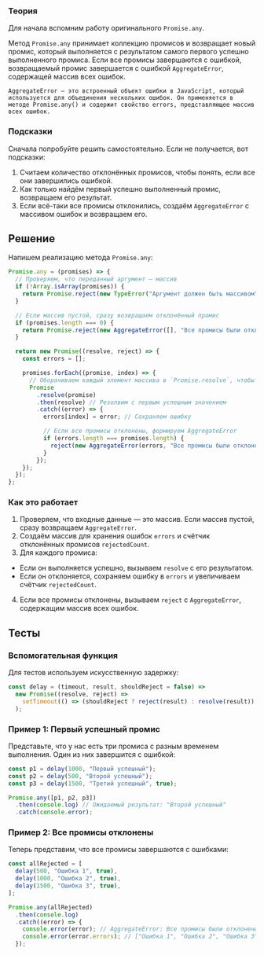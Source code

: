### Теория

Для начала вспомним работу оригинального `Promise.any`.

Метод `Promise.any` принимает коллекцию промисов и возвращает новый промис, который выполняется с результатом самого первого успешно выполненного промиса. Если все промисы завершаются с ошибкой, возвращаемый промис завершается с ошибкой `AggregateError`, содержащей массив всех ошибок.

```text
AggregateError — это встроенный объект ошибки в JavaScript, который используется для объединения нескольких ошибок. Он применяется в методе Promise.any() и содержит свойство errors, представляющее массив всех ошибок.
```

### Подсказки

Сначала попробуйте решить самостоятельно. Если не получается, вот подсказки:

1. Считаем количество отклонённых промисов, чтобы понять, если все они завершились ошибкой.
2. Как только найдём первый успешно выполненный промис, возвращаем его результат.
3. Если всё-таки все промисы отклонились, создаём `AggregateError` с массивом ошибок и возвращаем его.

## Решение

Напишем реализацию метода `Promise.any`:

```js
Promise.any = (promises) => {
  // Проверяем, что переданный аргумент — массив
  if (!Array.isArray(promises)) {
    return Promise.reject(new TypeError("Аргумент должен быть массивом"));
  }

  // Если массив пустой, сразу возвращаем отклонённый промис
  if (promises.length === 0) {
    return Promise.reject(new AggregateError([], "Все промисы были отклонены"));
  }

  return new Promise((resolve, reject) => {
    const errors = [];

    promises.forEach((promise, index) => {
      // Оборачиваем каждый элемент массива в `Promise.resolve`, чтобы корректно обрабатывать непромисы
      Promise
        .resolve(promise)
        .then(resolve) // Резолвим с первым успешным значением
        .catch((error) => {
          errors[index] = error; // Сохраняем ошибку

          // Если все промисы отклонены, формируем AggregateError
          if (errors.length === promises.length) {
            reject(new AggregateError(errors, "Все промисы были отклонены"));
          }
        });
    });
  });
};
```

### Как это работает

1. Проверяем, что входные данные — это массив. Если массив пустой, сразу возвращаем `AggregateError`.
2. Создаём массив для хранения ошибок `errors` и счётчик отклонённых промисов `rejectedCount`.
3. Для каждого промиса:
  - Если он выполняется успешно, вызываем `resolve` с его результатом.
  - Если он отклоняется, сохраняем ошибку в `errors` и увеличиваем счётчик `rejectedCount`.
4. Если все промисы отклонены, вызываем `reject` с `AggregateError`, содержащим массив всех ошибок.

## Тесты

### Вспомогательная функция

Для тестов используем искусственную задержку:

```js
const delay = (timeout, result, shouldReject = false) =>
  new Promise((resolve, reject) =>
    setTimeout(() => (shouldReject ? reject(result) : resolve(result)), timeout)
  );
```

### Пример 1: Первый успешный промис

Представьте, что у нас есть три промиса с разным временем выполнения. Один из них завершится с ошибкой:

```js
const p1 = delay(1000, "Первый успешный");
const p2 = delay(500, "Второй успешный");
const p3 = delay(1500, "Третий успешный", true);

Promise.any([p1, p2, p3])
  .then(console.log) // Ожидаемый результат: "Второй успешный"
  .catch(console.error);
```

### Пример 2: Все промисы отклонены

Теперь представим, что все промисы завершаются с ошибками:

```js
const allRejected = [
  delay(500, "Ошибка 1", true),
  delay(1000, "Ошибка 2", true),
  delay(1500, "Ошибка 3", true),
];

Promise.any(allRejected)
  .then(console.log)
  .catch((error) => {
    console.error(error); // AggregateError: Все промисы были отклонены
    console.error(error.errors); // ["Ошибка 1", "Ошибка 2", "Ошибка 3"]
  });
```

